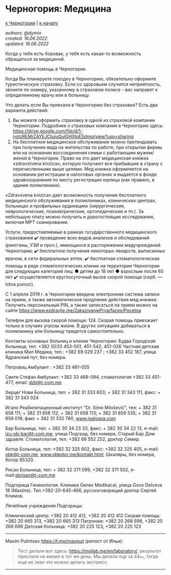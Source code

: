 Черногория: Медицина
====================

[к Черногории](./README.md) | [к началу](/README.md)

_authors: @dymio
<br/>created: 16.06.2022
<br/>updated: 16.06.2022_

Когда у тебя есть боровак, у тебя есть какая-то возможность обращаться за медициной.

Медицинская помощь в Черногории.

Когда Вы планируете поездку в Черногорию, обязательно оформите туристическую страховку. 
Если со здоровьем случится неприятность, звоните по номеру, указанному в страховом полисе - вас направят к определенному врачу или в больницу.

Что делать если Вы приехали в Черногорию без страховки? Есть два варианта действий:
1) Вы можете оформить страховку в одной из страховой компании Черногории. Подробнее о страховых компания в Черногории здесь: https://drive.google.com/file/d/1-ngtzREMrZAYEJCtuiuQulGHXlqESdmq/view?usp=sharing
2) На бесплатное медицинское обслуживание можно претендовать при получении вида на жительства по работе, при открытии фирмы или на основании воссоединения семьи с работающим мужем/женой в Черногории. Право на это дает медицинская книжка «zdravstvena knizica», которую получают все прибывшие в страну с перечисленными выше целями.
Мед.книжка оформляется на основании регистрации в налоговых органах и выдается в фонде здравоохранения по месту регистрации юрлица (как правило, в здании поликлиники).

«Zdravsvena knizica» дает возможность получения бесплатного медицинского обслуживания в поликлиниках, клинических центрах, больницах и профильных ординациях (хирургические, неврологические, психиатрические, ортопедические и тп.). За небольшую плату можно получить и дорогостоящие исследования, включая МРТ сканирование.

Услуги, предоставляемые в рамках государственного медицинского страхования
✔️ проведение всех видов анализов и обследований (рентгены, УЗИ и проч.), имеющихся в распоряжении медучреждений Черногории;
✔️ бесплатное получение некоторых лекарств, выписанных врачом, в сети федеральных аптек.
✔️ бесплатная стоматологическая помощь в ряде стоматологических клиник на территории Черногории для следующих категорий лиц:
● детям до 18 лет
● взрослым после 65 лет
✔️ осуществляется круглосуточный вызов скорой помощи (серб. — hitna pomoć). 

С 1 апреля 2019 г. в Черногории введена электронная система записи на прием, а также автоматическое продление действия мед.книжки.  Получить персональный PIN, а также записаться па прием можно на сайте https://www.ezdravlje.me/ZakazivanjePrva/faces/Pocetna

Телефон для вызова скорой помощи: 124. Скорая помощь приезжает только в случаях угрозы жизни. В других ситуациях добираться в поликлинику или больницу придется самостоятельно.

Контакты основных больниц и клиник Черногории:
Будва
Городская больница, тел. +382 (0)33 453-501, 451-542, 451-026
Частная детская клиника Мил Медика, тел.: +382 69 029 237 ; +382 33 452 187, улица Ядранский пут, без номера.

Петровац
Амбулант : +382 33 461-055

Свети Стефан
Амбулант: +382 33 468-094, стоматология +382 33 451-477, email: dzb@t-com.me

Херцег Нови
Больница, тел: + 382 31 333 603; + 382 31 343 111, факс: + 382 31 343 024

Игало
Реабилитационный институт "Dr. Simo Milošević", тeл: + 382 31 658 111; + 382 31 658 112; + 382 31 658 113; + 382 31 659 535; + 382 31 659 018; факс + 382 31 332 780, www.igalospa.com

Бар
Больница, тeл: + 382 30 34 23 33, факс: + 382 30 34 22 13, e-mail: jzu-ob-bar@t-com.me, улица Подград, без номера, Старый Бар
Дом здравля. Стоматология, тел. +382 69 552 252, доктор Семир.

Котор
Больница, тел: +382 32 325 602, факс: +382 32 325 405, e-mail: obk@t-com.me, www.obkotor.me/kontakt.html, Шкаляры, без номера, Котор 85320.

Рисан
Больница, тел: + 382 32 371 099, +382 32 371 502, e-mail:sbrisan@t-com.me

Подгорица
Гинекология. Клиника Genex Medikacal, улица Goce Delceva 18 (Masline). Тел.+382-20-645-466, русскоговорящий доктор Сергей Климов.

Лечебные учреждения Подгорицы:

Клинический центр: +382 20 412 412, +382 20 412 412
Скорая помощь: +382 20 665 313, +382 20 665 313
Патронаж: +382 20 268 696, +382 20 268 696
Детская больница: +382 20 225 123, +382 20 225 123

---

Maxim Putintsev https://t.me/maxiput (репост от Ильи):
> Тест делали вот здесь: https://mojlab.me/en/laboratory/, результат прислали на емэил в тот же день. Мы делали пцр за 44💶, тогда еще не знал что можно делать экспресс.

---
